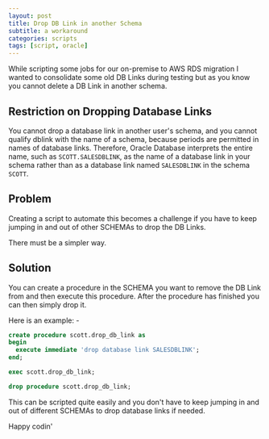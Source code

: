 ```yaml
---
layout: post
title: Drop DB Link in another Schema
subtitle: a workaround
categories: scripts
tags: [script, oracle]
---
```


While scripting some jobs for our on-premise to AWS RDS migration I wanted to consolidate some old DB Links during testing but as you know you cannot delete a DB Link in another schema.

## Restriction on Dropping Database Links

You cannot drop a database link in another user's schema, and you cannot qualify dblink with the name of a schema, because periods are permitted in names of database links. Therefore, Oracle Database interprets the entire name, such as ```SCOTT.SALESDBLINK```, as the name of a database link in your schema rather than as a database link named ```SALESDBLINK``` in the schema ```SCOTT```.

## Problem

Creating a script to automate this becomes a challenge if you have to keep jumping  in and out of other SCHEMAs to drop the DB Links.

There must be a simpler way.

## Solution

You can create a procedure in the SCHEMA you want to remove the DB Link from and then execute this procedure. After the procedure has finished you can then simply drop it.

Here is an example: -

```sql
create procedure scott.drop_db_link as
begin
  execute immediate 'drop database link SALESDBLINK';
end;

exec scott.drop_db_link;

drop procedure scott.drop_db_link;
```

This can be scripted quite easily and you don't have to keep jumping in and out of different SCHEMAs to drop database links if needed.

Happy codin'
